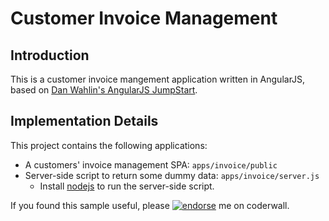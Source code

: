 Customer Invoice Management
===========================

Introduction
------------
This is a customer invoice mangement application written in AngularJS, based on [Dan Wahlin's AngularJS JumpStart](https://www.udemy.com/angularjs-jumpstart).

Implementation Details
----------------------
This project contains the following applications:
 * A customers' invoice management SPA: `apps/invoice/public`
 * Server-side script to return some dummy data: `apps/invoice/server.js`
   * Install [nodejs](https://nodejs.org) to run the server-side script.
 
If you found this sample useful, please [![endorse](https://api.coderwall.com/ivanhcsim/endorsecount.png)](https://coderwall.com/ivanhcsim) me on coderwall.

